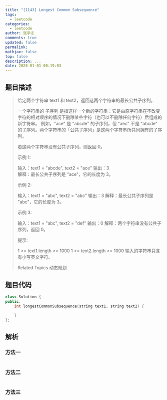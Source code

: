 ```yaml
---
title: "[1143] Longest Common Subsequence"
tags:
  - leetcode
categories:
  - leetcode
author: 张学志
comments: true
updated: false
permalink:
mathjax: false
top: false
description: ...
date: 2020-01-01 00:19:03
---
```


## 题目描述

> 给定两个字符串 text1 和 text2，返回这两个字符串的最长公共子序列。 
> 
> 一个字符串的 子序列 是指这样一个新的字符串：它是由原字符串在不改变字符的相对顺序的情况下删除某些字符（也可以不删除任何字符）后组成的新字符串。 
> 例如，"ace" 是 "abcde" 的子序列，但 "aec" 不是 "abcde" 的子序列。两个字符串的「公共子序列」是这两个字符串所共同拥有的子序列。 
> 
> 若这两个字符串没有公共子序列，则返回 0。 
> 
> 
> 
> 示例 1: 
> 
> 输入：text1 = "abcde", text2 = "ace" 
> 输出：3  
> 解释：最长公共子序列是 "ace"，它的长度为 3。
> 
> 
> 示例 2: 
> 
> 输入：text1 = "abc", text2 = "abc"
> 输出：3
> 解释：最长公共子序列是 "abc"，它的长度为 3。
> 
> 
> 示例 3: 
> 
> 输入：text1 = "abc", text2 = "def"
> 输出：0
> 解释：两个字符串没有公共子序列，返回 0。
> 
> 
> 
> 
> 提示: 
> 
> 
> 1 <= text1.length <= 1000 
> 1 <= text2.length <= 1000 
> 输入的字符串只含有小写英文字符。 
> 
> Related Topics 动态规划

## 题目代码

```cpp
class Solution {
public:
    int longestCommonSubsequence(string text1, string text2) {
        
    }
};
```

## 解析

### 方法一

```cpp

```

### 方法二

```cpp

```

### 方法三

```cpp

```

